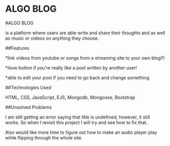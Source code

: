 # ALGO BLOG

#ALGO BLOG

is a platform where users are able write and share their thoughts and as well as music or videos on anything they choose.  

##Features

*link videos from youtube or songs from a streaming site to your own blog!!!

*ilove button if you're really like a post written by another user!

*able to edit your post if you need to go back and change something

##Technologies Used

HTML, CSS, JavaScript, EJS, Mongodb, Mongoose, Bootstrap

##Unsolved Problems

I am still getting an error saying that title is undefined, however, it still works.  So when I revisit this project I will try and see how to fix that.

Also would like more time to figure out how to make an audio player play while flipping through the whole site.
